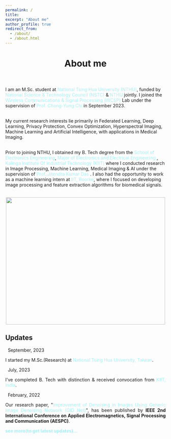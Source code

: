 ```yaml
---
permalink: /
title:
excerpt: "About me"
author_profile: true
redirect_from:
  - /about/
  - /about.html
---
```


<header class="post-header">
<h1 class="post-title">About me</h1>
</header>



<p align="justify">

I am an M.Sc. student at <a href="https://www.nthu.edu.tw/" target="\_blank" style="color: #A7EEF3; text-decoration:none">  National Tsing Hua University (NTHU)</a>, funded by <a href="https://www.nstc.gov.tw/" target="\_blank" style="color: #A7EEF3; text-decoration:none">  National Science & Technology Council (NSTC)</a> & <a href="https://oga.site.nthu.edu.tw/var/file/524/1524/img/4516/ResultsofNTHUInternationalStudentScholarshipforFall2023forNewStudents(Master).pdf" target="\_blank" style="color: #A7EEF3; text-decoration:none">NTHU</a> jointly. I joined the <a href="https://www.ee.nthu.edu.tw/cychi/index.php" target="\_blank" style="color: #A7EEF3; text-decoration:none">  Wireless Communications & Signal Processing (WCSP)</a> Lab under the supervision of <a href="https://www.ee.nthu.edu.tw/cychi/people/people.php" target="\_blank" style="color: #A7EEF3; text-decoration:none"> Prof. Chong-Yung Chi </a> in September 2023. <br> <br>

My current research interests lie primarily in Federated Learning, Deep Learning, Privacy Protection, Convex Optimization, Hyperspectral Imaging, Machine Learning and Artificial Intelligence, with applications in Medical Imaging.<br> <br>

Prior to joining NTHU, I obtained my B. Tech degree from the <a href="https://electronics.kiit.ac.in/" target="\_blank" style="color: #A7EEF3; text-decoration:none">  School of Electronics Engineering</a>, <a href="https://electronics.kiit.ac.in/" target="\_blank" style="color: #A7EEF3; text-decoration:none">  Major of Electronics and Electrical Engineering </a>, <a href="https://kiit.ac.in/" target="\_blank" style="color: #A7EEF3; text-decoration:none">  Kalinga Institute Of Industrial Technology (KIIT)</a> where I conducted research in Image Processing, Machine Learning, Medical Imaging & AI under the supervision of <a href="https://scholar.google.com/citations?user=L8xPWy8AAAAJ&hl=en" target="\_blank" style="color: #A7EEF3; text-decoration:none">  Prof. Jitendra Kumar Das</a> . I also had the opportunity to work as a machine learning intern at <a href="https://www.iitr.ac.in/" target="\_blank" style="color: #A7EEF3; text-decoration:none">  IIT, Roorke</a>, where I focused on developing image processing and feature extraction algorithms for biomedical signals. <br> <br>
  

<p align="center">
  <img width="500" height="400" src="https://github.com/selimsarowar/selimsarowar.github.io/blob/7be58b3c2cd3a5eb00bc35e20addfca7956ff103/images/Md_Selim_Word_Research_Interests-2.png">
</p>
 
 

<div class="Updates">
<h2>Updates</h2>


<div class="list__item">
<article class="archive__item">
<p class="page__meta"><em class="fa fa-calendar">&nbsp;</em> September, 2023</p>
<p align="justify">I started my M.Sc.(Research) at <a href="https://nthu-en.site.nthu.edu.tw/" target="\_blank" style="color: #A7EEF3; text-decoration:none">National Tsing Hua University, Taiwan</a>.</p>
</article>
</div>  

<div class="list__item">
<article class="archive__item">
<p class="page__meta"><em class="fa fa-calendar">&nbsp;</em> July, 2023</p>
<p align="justify">I've completed B. Tech with distinction & received convocation from <a href="https://sites.google.com/view/selimsarowar13/gallery" target="\_blank" style="color: #A7EEF3; text-decoration:none">KIIT, India</a>.</p>
</article>
</div>  
<div class="list__item">
<article class="archive__item">
<p class="page__meta"><em class="fa fa-calendar">&nbsp;</em> February, 2022</p>
<p align="justify">Our research paper, "<a href="https://ieeexplore.ieee.org/document/9708513" style="color: #A7EEF3; text-decoration:none;" target="\_blank">Improvement of Denoising in Images Using Generic Image Denoising Network (GID Net)</a>", has been published by&nbsp;<strong>IEEE 2nd International Conference on Applied Electromagnetics, Signal Processing and Communication (AESPC)</strong>.</p>
</article>
</div>

  
<a href="https://sites.google.com/view/selimsarowar13/updates" style="color: #A7EEF3; text-decoration:none;" target="\_blank"><b>see more(to get latest updates)...</b> </a> 
  
  <br>
